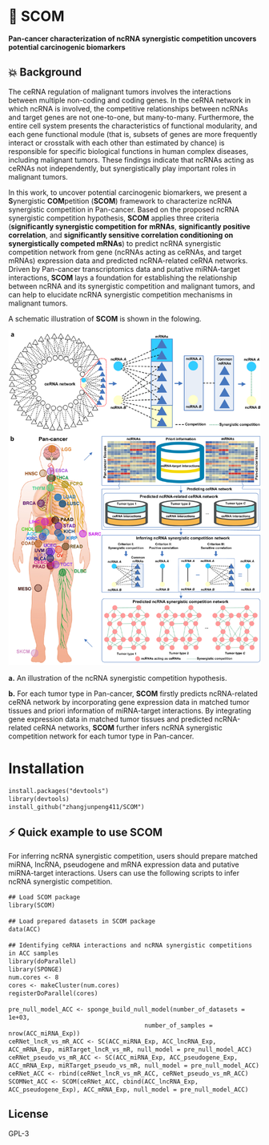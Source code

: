 # :hammer: SCOM
**Pan-cancer characterization of ncRNA synergistic competition uncovers potential carcinogenic biomarkers**

## :boom: Background
The ceRNA regulation of malignant tumors involves the interactions between multiple non-coding and coding genes. In the ceRNA network in which ncRNA is involved, the competitive relationships between ncRNAs and target genes are not one-to-one, but many-to-many. Furthermore, the entire cell system presents the characteristics of functional modularity, and each gene functional module (that is, subsets of genes are more frequently interact or crosstalk with each other than estimated by chance) is responsible for specific biological functions in human complex diseases, including malignant tumors. These findings indicate that ncRNAs acting as ceRNAs not independently, but synergistically play important roles in malignant tumors. 

In this work, to uncover potential carcinogenic biomarkers, we present a **S**ynergistic **COM**petition (**SCOM**) framework to characterize ncRNA synergistic competition in Pan-cancer. Based on the proposed ncRNA synergistic competition hypothesis, **SCOM** applies three criteria (**significantly synergistic competition for mRNAs**, **significantly positive correlation**, and **significantly sensitive correlation conditioning on synergistically competed mRNAs**) to predict ncRNA synergistic competition network from gene (ncRNAs acting as ceRNAs, and target mRNAs) expression data and predicted ncRNA-related ceRNA networks. Driven by Pan-cancer transcriptomics data and putative miRNA-target interactions, **SCOM** lays a foundation for establishing the relationship between ncRNA and its synergistic competition and malignant tumors, and can help to elucidate ncRNA synergistic competition mechanisms in malignant tumors.

A schematic illustration of **SCOM** is shown in the folowing.

<p align="center">
  <img src="https://github.com/zhangjunpeng411/SCOM/blob/master/SCOM_schematic_illustration.png" alt="SCOM schematic illustration" border="0.1">
</p>

**a.** An illustration of the ncRNA synergistic competition hypothesis. 

**b.** For each tumor type in Pan-cancer, **SCOM** firstly predicts ncRNA-related ceRNA network by incorporating gene expression data in matched tumor tissues and priori information of miRNA-target interactions. By integrating gene expression data in matched tumor tissues and predicted ncRNA-related ceRNA networks, **SCOM** further infers ncRNA synergistic competition network for each tumor type in Pan-cancer.

# Installation
```{r echo=FALSE, results='hide', message=FALSE}
install.packages("devtools")
library(devtools)
install_github("zhangjunpeng411/SCOM")
```
## :zap: Quick example to use SCOM
For inferring ncRNA synergistic competition, users should prepare matched miRNA, lncRNA, pseudogene and mRNA expression data and putative miRNA-target interactions. Users can use the following scripts to infer ncRNA synergistic competition. 

```{r echo=FALSE, results='hide', message=FALSE}
## Load SCOM package
library(SCOM)

## Load prepared datasets in SCOM package
data(ACC)

## Identifying ceRNA interactions and ncRNA synergistic competitions in ACC samples
library(doParallel)
library(SPONGE)
num.cores <- 8
cores <- makeCluster(num.cores)
registerDoParallel(cores)

pre_null_model_ACC <- sponge_build_null_model(number_of_datasets = 1e+03, 
	                                  number_of_samples = nrow(ACC_miRNA_Exp))
ceRNet_lncR_vs_mR_ACC <- SC(ACC_miRNA_Exp, ACC_lncRNA_Exp, ACC_mRNA_Exp, miRTarget_lncR_vs_mR, null_model = pre_null_model_ACC)
ceRNet_pseudo_vs_mR_ACC <- SC(ACC_miRNA_Exp, ACC_pseudogene_Exp, ACC_mRNA_Exp, miRTarget_pseudo_vs_mR, null_model = pre_null_model_ACC)
ceRNet_ACC <- rbind(ceRNet_lncR_vs_mR_ACC, ceRNet_pseudo_vs_mR_ACC)
SCOMNet_ACC <- SCOM(ceRNet_ACC, cbind(ACC_lncRNA_Exp, ACC_pseudogene_Exp), ACC_mRNA_Exp, null_model = pre_null_model_ACC)
```    

## License
GPL-3
